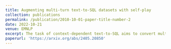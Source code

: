 ```yaml
---
title: Augmenting multi-turn text-to-SQL datasets with self-play
collection: publications
permalink: /publication/2010-10-01-paper-title-number-2
date: 2022-10-21 
venue: EMNLP 
excerpt: The task of context-dependent text-to-SQL aims to convert multi-turn user utterances to formal SQL queries. This is a challenging task due to both the scarcity of training data from which to learn complex contextual dependencies and to generalize to unseen databases. In this paper we explore augmenting the training datasets using self-play, which leverages contextual information to synthesize new interactions to adapt the model to new databases. We first design a SQL-to-text model conditioned on a sampled goal query, which represents a user's intent, that then converses with a text-to-SQL semantic parser to generate new interactions. We then filter the synthesized interactions and retrain the models with the augmented data. We find that self-play improves the accuracy of a strong baseline on SParC and CoSQL, two widely used cross-domain text-to-SQL datasets. Our analysis shows that self-play simulates various conversational thematic relations, enhances cross-domain generalization and improves beam-search.
paperurl: 'https://arxiv.org/abs/2405.20850'
---
```

	

